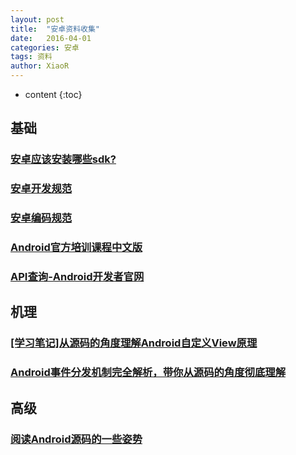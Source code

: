 ```yaml
---
layout: post
title:  "安卓资料收集"
date:   2016-04-01
categories: 安卓
tags: 资料
author: XiaoR
---
```

* content
{:toc}






## 基础

### [安卓应该安装哪些sdk?](https://www.zhihu.com/question/31935836)

### [安卓开发规范](http://www.cnblogs.com/xiongbo/archive/2011/08/15/2098130.html)

### [安卓编码规范](http://blog.csdn.net/stefzeus/article/details/6425642)

### [Android官方培训课程中文版](http://hukai.me/android-training-course-in-chinese/index.html)

### [API查询-Android开发者官网](http://developer.android.com/reference/classes.html)


## 机理

### [[学习笔记]从源码的角度理解Android自定义View原理](http://skylinetan.me/2016/04/01/%E5%AD%A6%E4%B9%A0%E7%AC%94%E8%AE%B0-%E4%BB%8E%E6%BA%90%E7%A0%81%E7%9A%84%E8%A7%92%E5%BA%A6%E7%90%86%E8%A7%A3Android%E8%87%AA%E5%AE%9A%E4%B9%89View%E5%8E%9F%E7%90%86/)

### [Android事件分发机制完全解析，带你从源码的角度彻底理解](http://blog.csdn.net/guolin_blog/article/details/9097463)

## 高级

### [阅读Android源码的一些姿势](http://zhuanlan.zhihu.com/p/20564614)



